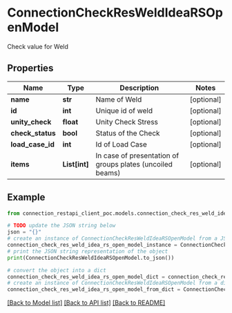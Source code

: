 # ConnectionCheckResWeldIdeaRSOpenModel

Check value for Weld

## Properties

Name | Type | Description | Notes
------------ | ------------- | ------------- | -------------
**name** | **str** | Name of Weld | [optional] 
**id** | **int** | Unique id of weld | [optional] 
**unity_check** | **float** | Unity Check Stress | [optional] 
**check_status** | **bool** | Status of the Check | [optional] 
**load_case_id** | **int** | Id of Load Case | [optional] 
**items** | **List[int]** | In case of presentation of groups plates (uncoiled beams) | [optional] 

## Example

```python
from connection_restapi_client_poc.models.connection_check_res_weld_idea_rs_open_model import ConnectionCheckResWeldIdeaRSOpenModel

# TODO update the JSON string below
json = "{}"
# create an instance of ConnectionCheckResWeldIdeaRSOpenModel from a JSON string
connection_check_res_weld_idea_rs_open_model_instance = ConnectionCheckResWeldIdeaRSOpenModel.from_json(json)
# print the JSON string representation of the object
print(ConnectionCheckResWeldIdeaRSOpenModel.to_json())

# convert the object into a dict
connection_check_res_weld_idea_rs_open_model_dict = connection_check_res_weld_idea_rs_open_model_instance.to_dict()
# create an instance of ConnectionCheckResWeldIdeaRSOpenModel from a dict
connection_check_res_weld_idea_rs_open_model_from_dict = ConnectionCheckResWeldIdeaRSOpenModel.from_dict(connection_check_res_weld_idea_rs_open_model_dict)
```
[[Back to Model list]](../README.md#documentation-for-models) [[Back to API list]](../README.md#documentation-for-api-endpoints) [[Back to README]](../README.md)


